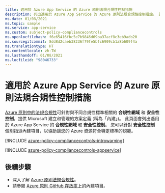 ```yaml
---
title: 適用於 Azure App Service 的 Azure 原則法規合規性控制措施
description: 列出適用於 Azure App Service 的 Azure 原則法規合規性控制措施。 這些內建原則定義提供管理 Azure 資源合規性的常見方法。
ms.date: 01/08/2021
ms.topic: sample
ms.service: app-service
ms.custom: subject-policy-compliancecontrols
ms.openlocfilehash: f6e65416fbc5e7b9846d69ba37acf8c3eb9adb20
ms.sourcegitcommit: 8dd8d2caeb38236f79fe5bfc6909cb1a8b609f4a
ms.translationtype: HT
ms.contentlocale: zh-TW
ms.lasthandoff: 01/08/2021
ms.locfileid: "98046733"
---
```

# <a name="azure-policy-regulatory-compliance-controls-for-azure-app-service"></a>適用於 Azure App Service 的 Azure 原則法規合規性控制措施

[Azure 原則中的法規合規性](../governance/policy/concepts/regulatory-compliance.md)可針對與不同合規性標準相關的 **合規性網域** 和 **安全性控制**，提供 Microsoft 建立和管理的方案定義 (稱為「內建」)。 此頁面會列出適用於 Azure App Service 的 **合規性網域** 和 **安全性控制**。 您可以針對 **安全性控制** 個別指派內建項目，以協助讓您的 Azure 資源符合特定標準的規範。

[!INCLUDE [azure-policy-compliancecontrols-introwarning](../../includes/policy/standards/intro-warning.md)]

[!INCLUDE [azure-policy-compliancecontrols-appservice](../../includes/policy/standards/byrp/microsoft.web.md)]

## <a name="next-steps"></a>後續步驟

- 深入了解 [Azure 原則法規合規性](../governance/policy/concepts/regulatory-compliance.md)。
- 請參閱 [Azure 原則 GitHub 存放庫](https://github.com/Azure/azure-policy)上的內建項目。
